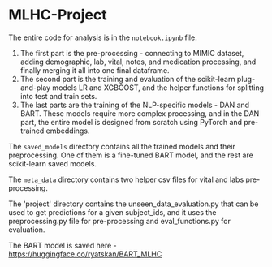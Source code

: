 # MLHC-Project
 
The entire code for analysis is in the `notebook.ipynb` file:

1. The first part is the pre-processing - connecting to MIMIC dataset, adding demographic, lab, vital, notes, and medication processing, and finally merging it all into one final dataframe.
2. The second part is the training and evaluation of the scikit-learn plug-and-play models LR and XGBOOST, and the helper functions for splitting into test and train sets.
3. The last parts are the training of the NLP-specific models - DAN and BART. These models require more complex processing, and in the DAN part, the entire model is designed from scratch using PyTorch and pre-trained embeddings.

The `saved_models` directory contains all the trained models and their preprocessing. One of them is a fine-tuned BART model, and the rest are scikit-learn saved models.

The `meta_data` directory contains two helper csv files for vital and labs pre-processing.

The 'project' directory contains the unseen_data_evaluation.py that can be used to get predictions for a given subject_ids, and it uses the preprocessing.py file for pre-processing and eval_functions.py for evaluation.

The BART model is saved here - https://huggingface.co/ryatskan/BART_MLHC